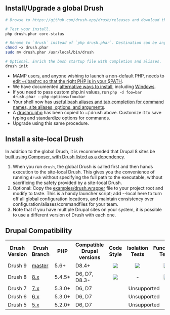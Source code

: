 Install/Upgrade a global Drush
---------------
```bash    
# Browse to https://github.com/drush-ops/drush/releases and download the drush.phar attached to the latest 8.x release.

# Test your install.
php drush.phar core-status

# Rename to `drush` instead of `php drush.phar`. Destination can be anywhere on $PATH. 
chmod +x drush.phar
sudo mv drush.phar /usr/local/bin/drush

# Optional. Enrich the bash startup file with completion and aliases.
drush init
```
    
* MAMP users, and anyone wishing to launch a non-default PHP, needs to [edit ~/.bashrc so that the right PHP is in your $PATH](http://stackoverflow.com/questions/4145667/how-to-override-the-path-of-php-to-use-the-mamp-path/10653443#10653443).
* We have documented [alternative ways to install](http://docs.drush.org/en/8.x/install-alternative/), including [Windows](http://docs.drush.org/en/8.x/install-alternative/#windows).
* If you need to pass custom php.ini values, run `php -d foo=bar drush.phar --php-options=foo=bar`
* Your shell now has [useful bash aliases and tab completion for command names, site aliases, options, and arguments](https://raw.githubusercontent.com/drush-ops/drush/8.x/examples/example.bashrc).
* A [drushrc.php](https://raw.githubusercontent.com/drush-ops/drush/8.x/examples/example.drushrc.php) has been copied to ~/.drush above. Customize it to save typing and standardize options for commands.
* Upgrade using this same procedure.

Install a site-local Drush
-----------------
In addition to the global Drush, it is recommended that Drupal 8 sites be [built using Composer, with Drush listed as a dependency](https://github.com/drupal-composer/drupal-project).

1. When you run `drush`, the global Drush is called first and then hands execution to the site-local Drush. This gives you the convenience of running `drush` without specifying the full path to the executable, without sacrificing the safety provided by a site-local Drush.
2. Optional: Copy the [examples/drush.wrapper](https://github.com/drush-ops/drush/blob/8.x/examples/drush.wrapper) file to your project root and modify to taste. This is a handy launcher script; add --local here to turn off all global configuration locations, and maintain consistency over configuration/aliases/commandfiles for your team.
3. Note that if you have multiple Drupal sites on your system, it is possible to use a different version of Drush with each one.

Drupal Compatibility
-----------------
<table>
  <tr>
    <th> Drush Version </th> 
    <th> Drush Branch </th>
    <th> PHP </th>
    <th> Compatible Drupal versions </th>
    <th> Code Style </th>
    <th> Isolation Tests </th>
    <th> Functional Tests </th>
  </tr>
  <tr>
    <td> Drush 9 </td>
    <td> <a href="https://travis-ci.org/drush-ops/drush">master</a> </td>
    <td> 5.6+ </td>
    <td> D8.4+ </td>
    <td align="center">
      <img src="https://api.shippable.com/projects/5507addd5ab6cc1352a213b5/badge?branch=master" />
    </td>
    <td align="center">
      <img src="https://travis-ci.org/drush-ops/drush.svg?branch=master" />
    </td>
    <td align="center">
      <img src="https://circleci.com/gh/drush-ops/drush.svg?style=shield" />
    </td>
  </tr>
  <tr>
    <td> Drush 8 </td>
    <td> <a href="https://travis-ci.org/drush-ops/drush">8.x</a> </td>
    <td> 5.4.5+ </td>
    <td> D6, D7, D8.3- </td>
    <td align="center">
      <img src="https://api.shippable.com/projects/5507addd5ab6cc1352a213b5/badge?branch=8.x" />
    </td>
    <td align="center">
      -
    </td>
    <td align="center">
      <img src="https://circleci.com/gh/drush-ops/drush.svg?branch=8.x&style=shield" />
    </td>
  </tr>
  <tr>
    <td> Drush 7 </td>
    <td> <a href="https://travis-ci.org/drush-ops/drush">7.x</a> </td>
    <td> 5.3.0+ </td>
    <td> D6, D7 </td>
    <td colspan="3" align="center"> Unsupported </td>
  </tr>
  <tr>
    <td> Drush 6 </td>
    <td> <a href="https://travis-ci.org/drush-ops/drush">6.x</a> </td>
    <td> 5.3.0+ </td>
    <td> D6, D7 </td>
    <td colspan="3" align="center"> Unsupported </td>
  </tr>
  <tr>
    <td> Drush 5 </td>
    <td> <a href="https://travis-ci.org/drush-ops/drush">5.x</a> </td>
    <td> 5.2.0+ </td>
    <td> D6, D7 </td>
    <td colspan="3" align="center"> Unsupported </td>
  </tr>
</table>
